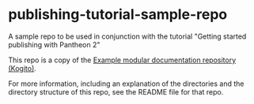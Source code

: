 # publishing-tutorial-sample-repo
A sample repo to be used in conjunction with the tutorial "Getting started publishing with Pantheon 2"

This repo is a copy of the [Example modular documentation repository (Kogito)](https://github.com/redhat-documentation/modular-docs/tree/mod-doc-repo-example).

For more information, including an explanation of the directories and the directory structure of this repo, see the README file for that repo.
